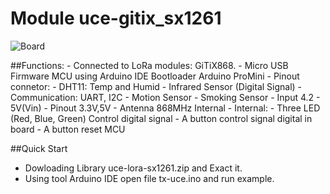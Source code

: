 # Module uce-gitix_sx1261
![Board](https://github.com/RFThings/uce-gitix_sx61/blob/master/images/image.png)

##Functions:
     - Connected to LoRa modules: GiTiX868.
     - Micro USB Firmware MCU using Arduino IDE Bootloader Arduino ProMini
     - Pinout connetor:
                                    - DHT11: Temp and Humid
                                    - Infrared Sensor (Digital Signal)
                                    - Communication: UART, I2C
                                    - Motion Sensor
                                    - Smoking Sensor
       - Input 4.2 - 5V(Vin)
       - Pinout 3.3V,5V
       - Antenna 868MHz Internal
       - Internal:
                       -  Three LED (Red, Blue, Green) Control digital signal
                       -  A button control signal digital in board
                       -  A button reset MCU

##Quick Start
- Dowloading Library uce-lora-sx1261.zip  and Exact it.
- Using tool Arduino IDE open file tx-uce.ino and run example.
